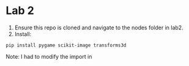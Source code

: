 # Lab 2

1. Ensure this repo is cloned and navigate to the nodes folder in lab2.
2. Install:
```
pip install pygame scikit-image transforms3d
```
Note: I had to modify the import in 